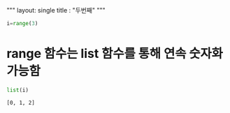 """
layout: single
title : "두번째"
"""

```python
i=range(3)
```

# range 함수는 list 함수를 통해 연속 숫자화 가능함


```python
list(i)
```




    [0, 1, 2]


